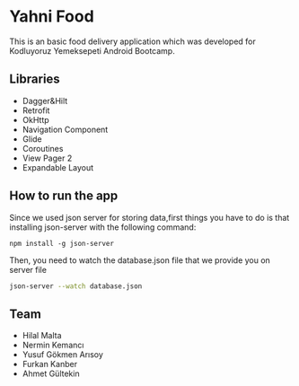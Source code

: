 # Yahni Food

This is an basic food delivery application which was developed for Kodluyoruz Yemeksepeti Android Bootcamp.
## Libraries
- Dagger&Hilt
- Retrofit
- OkHttp
- Navigation Component
- Glide 
- Coroutines
- View Pager 2
- Expandable Layout

## How to run the app
Since we used json server for storing data,first things you have to do is that installing json-server with the following command:
```
npm install -g json-server
```
Then, you need to watch the database.json file that we provide you on server file
```bash
json-server --watch database.json
```
## Team
- Hilal Malta
- Nermin Kemancı
- Yusuf Gökmen Arısoy
- Furkan Kanber
- Ahmet Gültekin
